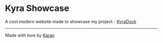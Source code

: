 # Kyra Showcase

A cool modern website made to showcase my project - [KyraDock](https://github.com/Karandev2007/KyraDock)

---

Made with love by [Karan](https://github.com/Karandev2007)